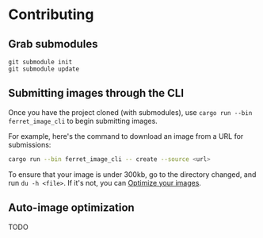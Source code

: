 # Contributing

## Grab submodules

```
git submodule init
git submodule update
```

## Submitting images through the CLI

Once you have the project cloned (with submodules), use `cargo run --bin ferret_image_cli` to begin submitting images.

For example, here's the command to download an image from a URL for submissions:

```sh
cargo run --bin ferret_image_cli -- create --source <url>
```

To ensure that your image is under 300kb, go to the directory changed, and run `du -h <file>`. If it's not, you can [Optimize your images](#auto-image-optimization).

## Auto-image optimization

TODO